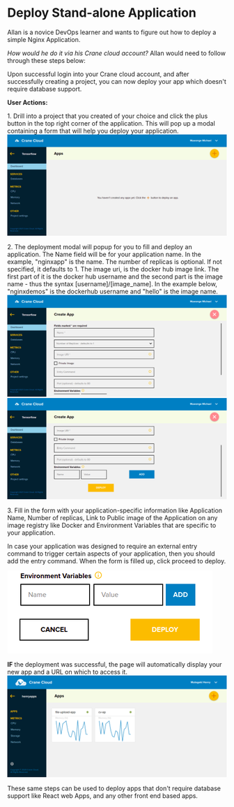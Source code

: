 # Deploy Stand-alone Application

Allan is a novice DevOps learner and wants to figure out how to deploy a simple Nginx Application.

_How would he do it via his Crane cloud account?_
Allan would need to follow through these steps below:

Upon successful login into your Crane cloud account, and after successfully creating a project, you can now deploy your app which doesn't require database support.

**User Actions:**

1\. Drill into a project that you created of your choice and click the plus button in the top right corner of the application. This will pop up a modal containing a form that will help you deploy your application.
![](../img/appDashboard.png)

2\. The deployment modal will popup for you to fill and deploy an application. The Name field will be for your application name. In the example, "nginxapp" is the name. The number of replicas is optional. If not specified, it defaults to 1. The image uri, is the docker hub image link. The first part of it is the docker hub username and the second part is the image name - thus the syntax [username]/[image_name]. In the example below, "nginxdemos" is the dockerhub username and "hello" is the image name.
![](../img/createAppUpper.png)
![](../img/createAppLower.png)

3\. Fill in the form with your application-specific information like Application Name, Number of replicas, Link to Public image of the Application on any image registry like Docker and Environment Variables that are specific to your application.

In case your application was designed to require an external entry command to trigger certain aspects of your application, then you should add the entry command. When the form is filled up, click proceed to deploy.

![](../img/deploy_buttons.png)

**IF** the deployment was successful, the page will automatically display your new app and a URL on which to access it.
![](../img/apps_page.png)

These same steps can be used to deploy apps that don't require database support like React web Apps, and any other front end based apps.
